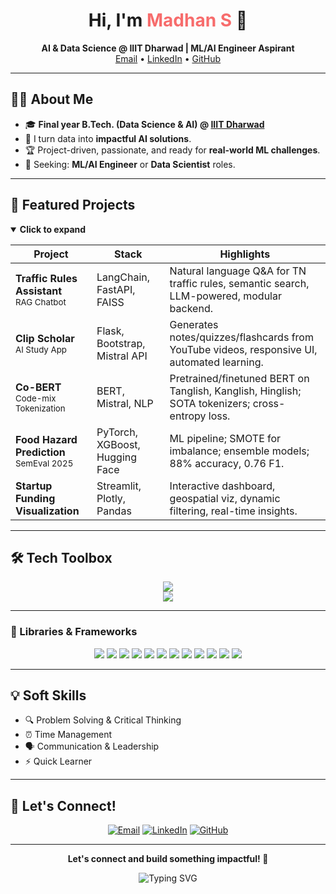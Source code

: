 <!-- README.md for Madhan S - Unique, Eye-catching, No external GIFs -->

<h1 align="center">
  Hi, I'm <span style="color:#F76C6C;">Madhan S</span> 👋
</h1>
<p align="center">
  <b>AI & Data Science @ IIIT Dharwad | ML/AI Engineer Aspirant</b> <br>
  <a href="mailto:madhanmuthu1708@gmail.com">Email</a> •
  <a href="https://www.linkedin.com/in/madhan-s17/">LinkedIn</a> •
  <a href="https://github.com/madhans476">GitHub</a>
</p>

---
## 🧑‍💻 About Me

- 🎓 **Final year B.Tech. (Data Science & AI) @ <a href="https://iiitdwd.ac.in/">IIIT Dharwad</a>**
- 🤝 I turn data into **impactful AI solutions**.
- 🏆 Project-driven, passionate, and ready for **real-world ML challenges**.
- 🌟 Seeking: **ML/AI Engineer** or **Data Scientist** roles.

---

## 🚩 Featured Projects
<details open>
<summary><strong>Click to expand</strong></summary>

| Project | Stack | Highlights |
|---|---|---|
| <b>Traffic Rules Assistant</b><br/><sub>RAG Chatbot</sub> | LangChain, FastAPI, FAISS | Natural language Q&A for TN traffic rules, semantic search, LLM-powered, modular backend. |
| <b>Clip Scholar</b><br/><sub>AI Study App</sub> | Flask, Bootstrap, Mistral API | Generates notes/quizzes/flashcards from YouTube videos, responsive UI, automated learning. |
| <b>Co-BERT</b><br/><sub>Code-mix Tokenization</sub> | BERT, Mistral, NLP | Pretrained/finetuned BERT on Tanglish, Kanglish, Hinglish; SOTA tokenizers; cross-entropy loss. |
| <b>Food Hazard Prediction</b><br/><sub>SemEval 2025</sub> | PyTorch, XGBoost, Hugging Face | ML pipeline; SMOTE for imbalance; ensemble models; 88% accuracy, 0.76 F1. |
| <b>Startup Funding Visualization</b> | Streamlit, Plotly, Pandas | Interactive dashboard, geospatial viz, dynamic filtering, real-time insights. |

</details>

---

## 🛠️ Tech Toolbox

<div align="center" style="margin-bottom:10px;">
  <img src="https://skillicons.dev/icons?i=python,java,mysql,js,html,css,dart,flask,fastapi,pytorch,flutter,aws,git,figma" />
  <br>
  <img src="https://skillicons.dev/icons?i=jupyter,tableau,vscode,opencv" />
</div>

---

### 🧠 Libraries & Frameworks

<div align="center" style="margin-bottom:10px;">
  <img src="https://img.shields.io/badge/-Scikit--learn-F7931E?logo=scikit-learn&logoColor=white" />
  <img src="https://img.shields.io/badge/-Transformers-FF6F00?logo=pytorch&logoColor=white" />
  <img src="https://img.shields.io/badge/-XGBoost-EC4E28?logo=python&logoColor=white" />
  <img src="https://img.shields.io/badge/-Pandas-150458?logo=pandas&logoColor=white" />
  <img src="https://img.shields.io/badge/-NumPy-013243?logo=numpy&logoColor=white" />
  <img src="https://img.shields.io/badge/-Seaborn-3C54A3?logo=python&logoColor=white" />
  <img src="https://img.shields.io/badge/-Matplotlib-11557C?logo=python&logoColor=white" />
  <img src="https://img.shields.io/badge/-FAISS-4AB197?logo=python&logoColor=white" />
  <img src="https://img.shields.io/badge/-OpenCV-5C3EE8?logo=opencv&logoColor=white" />
  <img src="https://img.shields.io/badge/-LangChain-5A29E4?logo=python&logoColor=white" />
  <img src="https://img.shields.io/badge/-HuggingFace-FFD21F?logo=huggingface&logoColor=black" />
  <img src="https://img.shields.io/badge/-Tableau-E97627?logo=tableau&logoColor=white" />
</div>

---

## 💡 Soft Skills

- 🔍 Problem Solving & Critical Thinking
- ⏰ Time Management
- 🗣️ Communication & Leadership
- ⚡ Quick Learner

---

## 🙌 Let's Connect!

<div align="center" style="margin-top:10px;">
  <a href="mailto:madhanmuthu1708@gmail.com"><img alt="Email" src="https://img.shields.io/badge/Email-D14836?style=for-the-badge&logo=gmail&logoColor=white"></a>
  <a href="https://www.linkedin.com/in/madhan-s17/"><img alt="LinkedIn" src="https://img.shields.io/badge/LinkedIn-blue?style=for-the-badge&logo=linkedin&logoColor=white"></a>
  <a href="https://github.com/madhans476"><img alt="GitHub" src="https://img.shields.io/badge/GitHub-black?style=for-the-badge&logo=github&logoColor=white"></a>
</div>

---

<p align="center"><b>Let's connect and build something impactful! 🚀</b></p>

<p align="center">
  <img src="https://readme-typing-svg.demolab.com?font=Fira+Code&pause=1200&color=F76C6C&center=true&vCenter=true&width=450&lines=AI+%26+ML+for+impact.;Open+to+collaboration.;Let's+code+the+future+together!+%F0%9F%A4%96" alt="Typing SVG" />
</p>
